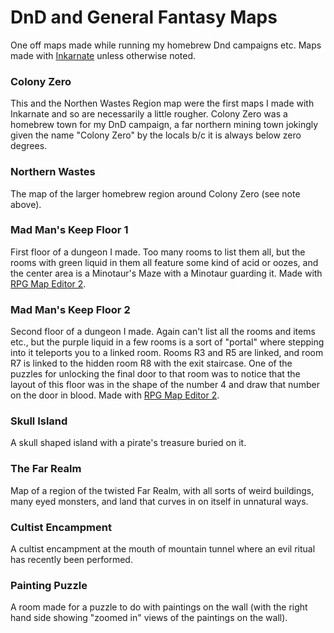 # DnD and General Fantasy Maps
One off maps made while running my homebrew Dnd campaigns etc. Maps made with [Inkarnate](https://inkarnate.com/) unless otherwise noted.

### Colony Zero
This and the Northen Wastes Region map were the first maps I made with Inkarnate and so are necessarily a little rougher. Colony Zero was a homebrew town for my DnD campaign, a far northern mining town jokingly given the name "Colony Zero" by the locals b/c it is always below zero degrees.

### Northern Wastes
The map of the larger homebrew region around Colony Zero (see note above).

### Mad Man's Keep Floor 1
First floor of a dungeon I made. Too many rooms to list them all, but the rooms with green liquid in them all feature some kind of acid or oozes, and the center area is a Minotaur's Maze with a Minotaur guarding it. Made with [RPG Map Editor 2](https://deepnight.itch.io/tabletop-rpg-map-editor).

### Mad Man's Keep Floor 2
Second floor of a dungeon I made. Again can't list all the rooms and items etc., but the purple liquid in a few rooms is a sort of "portal" where stepping into it teleports you to a linked room. Rooms R3 and R5 are linked, and room R7 is linked to the hidden room R8 with the exit staircase. One of the puzzles for unlocking the final door to that room was to notice that the layout of this floor was in the shape of the number 4 and draw that number on the door in blood. Made with [RPG Map Editor 2](https://deepnight.itch.io/tabletop-rpg-map-editor).

### Skull Island
A skull shaped island with a pirate's treasure buried on it.

### The Far Realm
Map of a region of the twisted Far Realm, with all sorts of weird buildings, many eyed monsters, and land that curves in on itself in unnatural ways.

### Cultist Encampment
A cultist encampment at the mouth of mountain tunnel where an evil ritual has recently been performed.

### Painting Puzzle
A room made for a puzzle to do with paintings on the wall (with the right hand side showing "zoomed in" views of the paintings on the wall).

